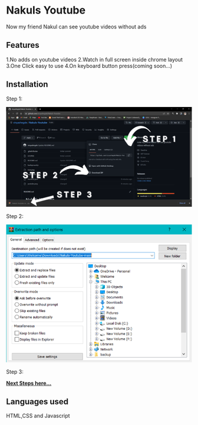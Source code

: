 # Nakuls Youtube
 Now my friend Nakul can see youtube videos without ads
 
 ## Features
 
 1.No adds on youtube videos
 2.Watch in full screen inside chrome layout
 3.One Click easy to use
 4.On keyboard button press(coming soon...)
 
 ## Installation
 
 Step 1:
 
 ![](https://raw.githubusercontent.com/vinyashegde/Nakuls-Youtube/main/STep%201.png)
 
 Step 2:
 
 ![](https://raw.githubusercontent.com/vinyashegde/Nakuls-Youtube/main/Nakuls-Youtube-main.zip%209_9_2022%203_07_30%20AM.png)
 
 Step 3:
 
 [**Next Steps here...**](https://webkul.com/blog/how-to-install-the-unpacked-extension-in-chrome/)



## Languages used

HTML,CSS and Javascript


